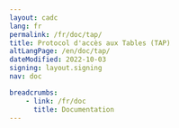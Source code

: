 ```yaml
---
layout: cadc
lang: fr
permalink: /fr/doc/tap/
title: Protocol d'accès aux Tables (TAP)
altLangPage: /en/doc/tap/
dateModified: 2022-10-03
signing: layout.signing
nav: doc

breadcrumbs:
    - link: /fr/doc
      title: Documentation
---
```


